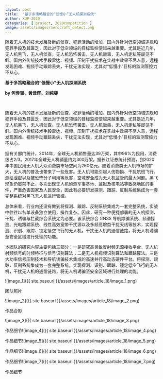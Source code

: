 ```yaml
---
layout: post
title:  "基于多策略融合的“低慢小”无人机探测系统"
author: XUP-2020
categories: [ project, 2020competition ]
image: assets/images/aerocraft_detect.png
---
```


随着无人机的技术发展及新的侦查、犯罪活动的增加，国内外针对低空领域违规和犯罪手段及其匮乏，因此对于低空领域的目标监控便越来越重要。尤其是近几年，无人机黑飞，无人机侦查，无人机恐怖袭击，无人机贩毒，无人机走私等屡见不鲜。国内外传统技术手段雷达、视频、压制干扰技术在实战中效果不尽人意，远程发现困难、视频手动跟踪丢失，干扰无法实现，尤其对&ldquo;低慢小&rdquo;目标的监测管控力不从心。


**基于多策略融合的&ldquo;低慢小&rdquo;无人机探测系统**

**by&nbsp;何传骥、黄佳辉、刘纯斐**

&nbsp;

随着无人机的技术发展及新的侦查、犯罪活动的增加，国内外针对低空领域违规和犯罪手段及其匮乏，因此对于低空领域的目标监控便越来越重要。尤其是近几年，无人机黑飞，无人机侦查，无人机恐怖袭击，无人机贩毒，无人机走私等屡见不鲜。国内外传统技术手段雷达、视频、压制干扰技术在实战中效果不尽人意，远程发现困难、视频手动跟踪丢失，干扰无法实现，尤其对&ldquo;低慢小&rdquo;目标的监测管控力不从心。

据有关部门统计，2014年，全球无人机销售量达39万架，其中96%为民用，消费级占2/3。2017年全球无人机销量约为300万架。据长江证券统计预测，到2020年中国民用无人机大众消费类市场空间为260亿元。随着消费类无人机市场的扩大，无人机的普及也带来了一些危害。无人机可能引起人伤物损、干扰航班飞行、测绘泄密以及被恐怖分子利用等危害，空域安全成为无人机监管的最大问题。黑飞现象仍屡禁不止，多次出现无人机侦测军事基地、监狱及核电站等敏感地区的事件，严重危害国家及人民安全，因此有必要研发探测、跟踪、反制系统集成为一套完整系统对黑飞无人机进行管控。

总体来看，行业内还没有做到将探测、跟踪、反制系统集成为一套完整系统，实战中往往以各单设备独立使用，操作复杂。因此，研究一种便捷部署的无人机探测、干扰、诱骗与拦截综合系统尤为必要。该系统综合 GNSS 导航欺骗系统、频谱探测、光电跟踪系统、线性高效宽带干扰源以及多频高增益干扰天线等技术，实现探测、识别、跟踪、锁定低空飞行的无人机，干扰无人机的通信链路，将无人机诱骗至安全区域进行处理的功能。

本团队的研究内容主要包括三部分：一是研究高灵敏度射频无源接收平台、无人机射频信号的时频特征与信号识别算法；二是无人机视频识别算法和跟踪算法。三是大功率信号压制技术和导航诱骗技术集成的高速并行高动态硬件平台。将探测、跟踪、反制系统集成为一套完整系统，实现探测、识别、跟踪、锁定低空飞行的无人机，干扰无人机的通信链路，将无人机诱骗至安全区域进行处理的功能。


![image_1]({{ site.baseurl }}/assets/images/article_18/image_1.png)

团队照片

![image_2]({{ site.baseurl }}/assets/images/article_18/image_2.png)

作品合影

![image_3]({{ site.baseurl }}/assets/images/article_18/image_3.png)

作品细节![image_4]({{ site.baseurl }}/assets/images/article_18/image_4.png)

作品细节![image_5]({{ site.baseurl }}/assets/images/article_18/image_5.png)

作品细节![image_6]({{ site.baseurl }}/assets/images/article_18/image_6.png)

作品细节![image_7]({{ site.baseurl }}/assets/images/article_18/image_7.png)

作品细节
